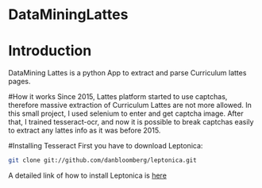 # DataMiningLattes
# Introduction
DataMining Lattes is a python App to extract and parse Curriculum lattes pages.

#How it works
Since 2015, Lattes platform started to use captchas, therefore massive extraction of Curriculum Lattes are not more allowed.
In this small project, I used selenium to enter and get captcha image. After that, I trained tesseract-ocr, and now it is possible to break captchas easily to extract any lattes info as it was before 2015.

#Installing Tesseract
First you have to download Leptonica:
```bash
git clone git://github.com/danbloomberg/leptonica.git
```
A detailed link of how to install Leptonica is [here](http://www.leptonica.org/source/README.html)
